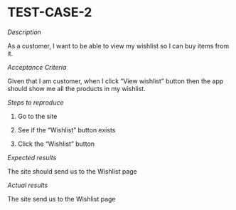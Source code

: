# TEST-CASE-2

*Description*

As a customer, I want to be able to view my wishlist so I can buy items from it.

*Acceptance Criteria*

Given that I am customer, when I click “View wishlist” button then the app should show me all the products in my wishlist.

*Steps to reproduce*

1. Go to the site

2. See if the “Wishlist” button exists

3. Click the “Wishlist” button

*Expected results*

The site should send us to the Wishlist page

*Actual results*

The site send us to the Wishlist page
